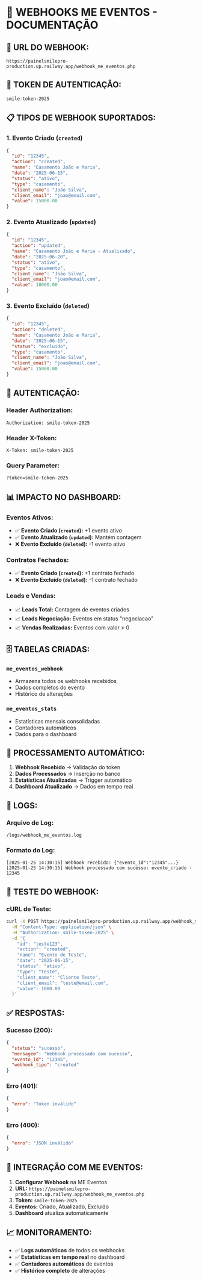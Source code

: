 # 📡 WEBHOOKS ME EVENTOS - DOCUMENTAÇÃO

## 🔗 **URL DO WEBHOOK:**
```
https://painelsmilepro-production.up.railway.app/webhook_me_eventos.php
```

## 🔑 **TOKEN DE AUTENTICAÇÃO:**
```
smile-token-2025
```

## 📋 **TIPOS DE WEBHOOK SUPORTADOS:**

### 1. **Evento Criado** (`created`)
```json
{
  "id": "12345",
  "action": "created",
  "name": "Casamento João e Maria",
  "date": "2025-06-15",
  "status": "ativo",
  "type": "casamento",
  "client_name": "João Silva",
  "client_email": "joao@email.com",
  "value": 15000.00
}
```

### 2. **Evento Atualizado** (`updated`)
```json
{
  "id": "12345",
  "action": "updated",
  "name": "Casamento João e Maria - Atualizado",
  "date": "2025-06-20",
  "status": "ativo",
  "type": "casamento",
  "client_name": "João Silva",
  "client_email": "joao@email.com",
  "value": 18000.00
}
```

### 3. **Evento Excluído** (`deleted`)
```json
{
  "id": "12345",
  "action": "deleted",
  "name": "Casamento João e Maria",
  "date": "2025-06-15",
  "status": "excluido",
  "type": "casamento",
  "client_name": "João Silva",
  "client_email": "joao@email.com",
  "value": 15000.00
}
```

## 🔐 **AUTENTICAÇÃO:**

### **Header Authorization:**
```
Authorization: smile-token-2025
```

### **Header X-Token:**
```
X-Token: smile-token-2025
```

### **Query Parameter:**
```
?token=smile-token-2025
```

## 📊 **IMPACTO NO DASHBOARD:**

### **Eventos Ativos:**
- ✅ **Evento Criado (`created`):** +1 evento ativo
- ✅ **Evento Atualizado (`updated`):** Mantém contagem
- ❌ **Evento Excluído (`deleted`):** -1 evento ativo

### **Contratos Fechados:**
- ✅ **Evento Criado (`created`):** +1 contrato fechado
- ❌ **Evento Excluído (`deleted`):** -1 contrato fechado

### **Leads e Vendas:**
- 📈 **Leads Total:** Contagem de eventos criados
- 📈 **Leads Negociação:** Eventos em status "negociacao"
- 📈 **Vendas Realizadas:** Eventos com valor > 0

## 🗄️ **TABELAS CRIADAS:**

### **`me_eventos_webhook`**
- Armazena todos os webhooks recebidos
- Dados completos do evento
- Histórico de alterações

### **`me_eventos_stats`**
- Estatísticas mensais consolidadas
- Contadores automáticos
- Dados para o dashboard

## 🔄 **PROCESSAMENTO AUTOMÁTICO:**

1. **Webhook Recebido** → Validação do token
2. **Dados Processados** → Inserção no banco
3. **Estatísticas Atualizadas** → Trigger automático
4. **Dashboard Atualizado** → Dados em tempo real

## 📝 **LOGS:**

### **Arquivo de Log:**
```
/logs/webhook_me_eventos.log
```

### **Formato do Log:**
```
[2025-01-25 14:30:15] Webhook recebido: {"evento_id":"12345"...}
[2025-01-25 14:30:15] Webhook processado com sucesso: evento_criado - 12345
```

## 🧪 **TESTE DO WEBHOOK:**

### **cURL de Teste:**
```bash
curl -X POST https://painelsmilepro-production.up.railway.app/webhook_me_eventos.php \
  -H "Content-Type: application/json" \
  -H "Authorization: smile-token-2025" \
  -d '{
    "id": "teste123",
    "action": "created",
    "name": "Evento de Teste",
    "date": "2025-06-15",
    "status": "ativo",
    "type": "teste",
    "client_name": "Cliente Teste",
    "client_email": "teste@email.com",
    "value": 1000.00
  }'
```

## ✅ **RESPOSTAS:**

### **Sucesso (200):**
```json
{
  "status": "sucesso",
  "mensagem": "Webhook processado com sucesso",
  "evento_id": "12345",
  "webhook_tipo": "created"
}
```

### **Erro (401):**
```json
{
  "erro": "Token inválido"
}
```

### **Erro (400):**
```json
{
  "erro": "JSON inválido"
}
```

## 🎯 **INTEGRAÇÃO COM ME EVENTOS:**

1. **Configurar Webhook** na ME Eventos
2. **URL:** `https://painelsmilepro-production.up.railway.app/webhook_me_eventos.php`
3. **Token:** `smile-token-2025`
4. **Eventos:** Criado, Atualizado, Excluído
5. **Dashboard** atualiza automaticamente

## 📈 **MONITORAMENTO:**

- ✅ **Logs automáticos** de todos os webhooks
- ✅ **Estatísticas em tempo real** no dashboard
- ✅ **Contadores automáticos** de eventos
- ✅ **Histórico completo** de alterações
